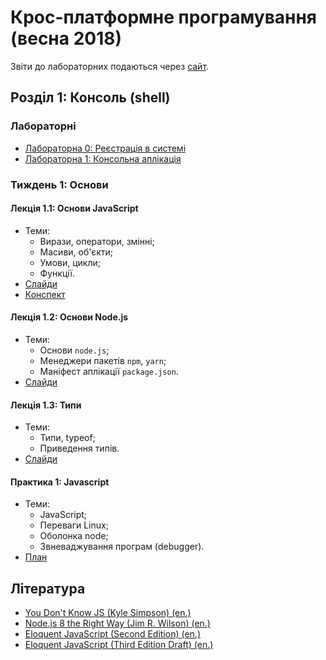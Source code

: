 # Крос-платформне програмування (весна 2018)

Звіти до лабораторних подаються через [сайт](http://novel.university).

## Розділ 1: Консоль (shell)

### Лабораторнi
- [Лабораторна 0: Реєстрація в системі](labs/00-registration.md)
- [Лабораторна 1: Консольна аплікація](labs/01-console.md)

### Тиждень 1: Основи

#### Лекція 1.1: Основи JavaScript
- Теми:
  - Вирази, оператори, змінні;
  - Масиви, об'єкти;
  - Умови, цикли;
  - Функції.
- [Слайди](/slides/01_1-javascript-basics)
- [Конспект](/lectures/01_1-javascript-basics.md)

#### Лекція 1.2: Основи Node.js
- Теми:
  - Основи `node.js`;
  - Менеджери пакетів `npm`, `yarn`;
  - Маніфест аплікації `package.json`.
- [Слайди](/slides/01_2-node-basics)

#### Лекція 1.3: Типи
- Теми:
  - Типи, typeof;
  - Приведення типів.
- [Слайди](/slides/01_3-types)

#### Практика 1: Javascript
- Теми:
  - JavaScript;
  - Переваги Linux;
  - Оболонка node;
  - Звневаджування програм (debugger).
- [План](/seminars/01-javascript.md)

## Література
- [You Don't Know JS (Kyle Simpson) (en.)](https://github.com/getify/You-Dont-Know-JS)
- [Node.js 8 the Right Way (Jim R. Wilson) (en.)](https://pragprog.com/book/jwnode2/node-js-8-the-right-way)
- [Eloquent JavaScript (Second Edition) (en.)](https://eloquentjavascript.net/)
- [Eloquent JavaScript (Third Edition Draft) (en.)](https://eloquentjavascript.net/3rd_edition/)

